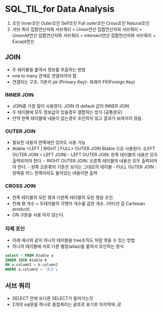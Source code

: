 # SQL_TIL_for Data Analysis
1. 조인
       Inner조인
       Outer조인
       Self조인
       Full outer조인
       Cross조인
       Natural조인
2. 서브 쿼리
       집합연산자와 서브쿼리 = Union연산
       집합연산자와 서브쿼리 = UnionAll연산
       집합연산자와 서브쿼리 = intersect연산
       집합연산자와 서브쿼리 = Except연산

## JOIN
- 두 테이블을 붙여서 정보를 추출하는 방법
- one to many 관계로 연결되어야 함. 
- 연결되는 구조: 기본키 pk (Primary Key)- 외래키 FK(Foreign Key)
### INNER JOIN
- JOIN중 가장 많이 사용한다. JOIN 의 default 값이 INNER JOIN
- 두 테이블에 모두 정보값이 있을경우 결합하는 방식 (공통분모)
- 만약 한쪽 테이블에 내용이 없는경우 조인하지 않고 결과가 보여지지 않음. 
### OUTER JOIN
- 필요한 내용이 한쪽에만 있어도 사용 가능 
- Atable <LEFT | RIGHT | FULL> OUTER JOIN Btable 으로 사용된다. (LEFT OUTER JOIN = LEFT JOIN)
       - LEFT OUTER JOIN: 왼쪽 테이블의 내용은 모두 출력되어야 한다. 
       - RIGHT OUTER JOIN: 오른쪽 테이블의 내용은 모두 출력되어야 한다. 
       - 왼쪽 오른쪾의 기준은 보이는 그대로의 테이블 
       - FULL OUTER JOIN : 양쪽중 어느 한쪽이라도 들어있는 내용이면 출력
### CROSS JOIN 
- 한쪽 테이블의 모든 행과 다른쪽 테이블의 모든 행을 조인.
- 전체 행 개수 = 두테이블의 각행의 개수를 곱한 개수. (카티션 곱 Cartesian product)
- ON 구문을 사용 하지 않는다. 

### 자체 조인
- 아래 예시와 같이 하나의 테이블을 tree조직도 처럼 엮을 수 있는 방법
- 하나의 테이블에 서로 다른 별칭(alias)을 붙여서 조인하는 방식
```sql
select * FROM Atable a
INNER JOIN Atable b
ON a.column1 = b.column2
WHERE a.column2 = '조건';
```
## 서브 쿼리
- SELECT 안에 또다른 SELECT가 들어가는것 
- 2개의 sql문을 하나로 중첩쿼리는 괄호로 표기후 마지막에 ;로 

